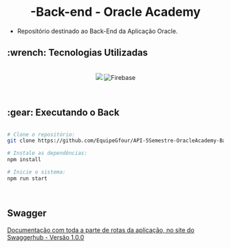 <p align="center">
<h1 align="center"> -Back-end - Oracle Academy </h1>

 - Repositório destinado ao Back-End da Aplicação Oracle.

<h2>:wrench: Tecnologias Utilizadas</h2>
<p align="center">
<br>

<img src="https://img.shields.io/badge/TypeScript-CED4DA?style=for-the-badge&logo=typescript&logoColor=007ACC"/>
<img src="https://img.shields.io/badge/Firebase-CED4DA?style=for-the-badge&logo=firebase&logoColor=3670A0" alt="Firebase" />

 
</p>
<br>

<h2> :gear: Executando o Back </h2>

```bash

# Clone o repositório:
git clone https://github.com/EquipeGfour/API-5Semestre-OracleAcademy-BackEnd.git

# Instale as dependências:
npm install

# Inicie o sistema:
npm run start
```
<br>

## Swagger
   
 [Documentação com toda a parte de rotas da aplicação, no site do Swaggerhub - Versão 1.0.0](https://app.swaggerhub.com/apis-docs/VINIZEUS2002/api-tec_sus/1.0.0)

